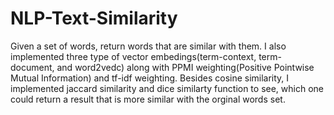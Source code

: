 # NLP-Text-Similarity
Given a set of words, return words that are similar with them. I also implemented three type of vector embedings(term-context, term-document, and word2vedc) along with PPMI weighting(Positive Pointwise Mutual Information) and tf-idf weighting. 
Besides cosine similarity, I implemented jaccard similarity and dice similarty function to see, which one could return a result that is more similar with the orginal words set. 
